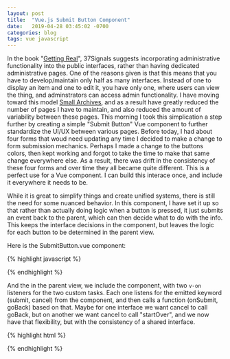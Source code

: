 ```yaml
---
layout: post
title:  "Vue.js Submit Button Component"
date:   2019-04-28 03:45:02 -0700
categories: blog
tags: vue javascript 
---
```


In the book "[Getting Real](https://basecamp.com/books/Getting%20Real.pdf)", 37Signals suggests incorporating administrative functionality into the public interfaces, rather than having dedicated administrative pages. One of the reasons given is that this means that you have to develop/maintain only half as many interfaces. Instead of one to display an item and one to edit it, you have only one, where users can view the thing, and adminstrators can access admin functionality. I have moving toward this model [Small Archives](https://smallarchives.com), and as a result have greatly reduced the number of pages I have to maintain, and also reduced the amount of variability between these pages. This morning I took this simplication a step further by creating a simple "Submit Button" Vue component to further standardize the UI/UX between various pages. Before today, I had about four forms that woud need updating any time I decided to make a change to form submission mechanics. Perhaps I made a change to the buttons colors, then kept working and forgot to take the time to make that same change everywhere else. As a result, there was drift in the consistency of these four forms and over time they all became quite different. This is a perfect use for a Vue component. I can build this interace once, and include it everywhere it needs to be. 

While it is great to simplify things and create unified systems, there is still the need for some nuanced behavior. In this component, I have set it up so that rather than actually doing logic when a button is pressed, it just submits an event back to the parent, which can then decide what to do with the info. This keeps the interface decisions in the component, but leaves the logic for each button to be determined in the parent view.

Here is the SubmitButton.vue component:

{% highlight javascript %}
<template>
    <div v-if="!loading"> <!-- an if else to determine if we should display the buttons or the loading animation -->
        <hr class="my-4" /> <!-- an interface element that will be consistent across all views that use this component -->
        <!-- the submit button that, when clicked, switches to the loading animation and emits a 'submit' event to the parent -->
        <div class="btn btn-primary mr-2" v-on:click="loading = !loading; $emit('submit')">Submit</div> 
        <!-- the cancel button that, when clicked, switches to the loading animation and emits a 'cancel' event to the parent -->
        <a class="btn btn-outline-primary" v-on:click="loading = !loading; $emit('cancel')">Cancel</a>
    </div>
    <div v-else> <!-- show the loading animation to indicate to users that the button push was successful and the app is working on the task -->
        <hr class="my-4" />
        <div class="spinner-border" role="status">
        <span class="sr-only">Loading...</span>
        </div>
    </div>
</template>

<script>
import firebase from 'firebase';

export default {
  name: "SubmitButton", 
  data() {
      return {
          loading: false
      }
  }
};
</script>

{% endhighlight %}

And the in the parent view, we include the component, with two `v-on` listeners for the two custom tasks. Each one listens for the emitted keyword (submit, cancel) from the component, and then calls a function (onSubmit, goBack) based on that. Maybe for one interface we want cancel to call goBack, but on another we want cancel to call "startOver", and we now have that flexibility, but with the consistency of a shared interface.

{% highlight html %}

<SubmitButton v-on:submit="onSubmit" v-on:cancel="goBack" />

{% endhighlight %}